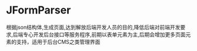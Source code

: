 # JFormParser
根据json结构体,生成页面,达到解放后端开发人员的目的,降低后端对前端开发要求,后端专心开发后台接口等服务程序,前期以表单元素为主,后期会增加更多页面元素的支持，适用于后台CMS之类管理界面
